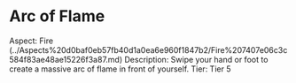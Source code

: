 # Arc of Flame

Aspect: Fire (../Aspects%20d0baf0eb57fb40d1a0ea6e960f1847b2/Fire%207407e06c3c584f83ae48ae15226f3a87.md)
Description: Swipe your hand or foot to create a massive arc of flame in front of yourself.
Tier: Tier 5